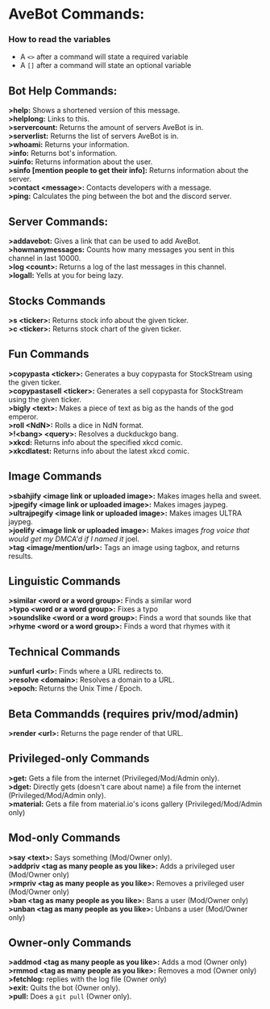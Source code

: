 # AveBot Commands:<br>

### How to read the variables
- A `<>` after a command will state a required variable
- A `[]` after a command will state an optional variable

## Bot Help Commands:<br>
**>help:** Shows a shortened version of this message.<br>
**>helplong:** Links to this.<br>
**>servercount:** Returns the amount of servers AveBot is in.<br>
**>serverlist:** Returns the list of servers AveBot is in.<br>
**>whoami:** Returns your information.<br>
**>info:** Returns bot's information.<br>
**>uinfo:** Returns information about the user.<br>
**>sinfo [mention people to get their info]:** Returns information about the server.<br>
**>contact \<message>:** Contacts developers with a message.<br>
**>ping:** Calculates the ping between the bot and the discord server.

## Server Commands:<br>
**>addavebot:** Gives a link that can be used to add AveBot.<br>
**>howmanymessages:** Counts how many messages you sent in this channel in last 10000.<br>
**>log \<count>:** Returns a log of the last <count> messages in this channel.<br>
**>logall:** Yells at you for being lazy.<br>

## Stocks Commands<br>
**>s \<ticker>:** Returns stock info about the given ticker.<br>
**>c \<ticker>:** Returns stock chart of the given ticker.<br>

## Fun Commands<br>
**>copypasta \<ticker>:** Generates a buy copypasta for StockStream using the given ticker.<br>
**>copypastasell \<ticker>:** Generates a sell copypasta for StockStream using the given ticker.<br>
**>bigly \<text>:** Makes a piece of text as big as the hands of the god emperor.<br>
**>roll \<NdN>:** Rolls a dice in NdN format.<br>
**>!\<bang> \<query>:** Resolves a duckduckgo bang.<br>
**>xkcd:** Returns info about the specified xkcd comic.<br>
**>xkcdlatest:** Returns info about the latest xkcd comic.<br>

## Image Commands<br>
**>sbahjify \<image link or uploaded image>:** Makes images hella and sweet.<br>
**>jpegify \<image link or uploaded image>:** Makes images jaypeg.<br>
**>ultrajpegify \<image link or uploaded image>:** Makes images ULTRA jaypeg.<br>
**>joelify \<image link or uploaded image>:** Makes images *frog voice that would get my DMCA'd if I named it* joel.<br>
**>tag <image/mention/url>:** Tags an image using tagbox, and returns results.<br>

## Linguistic Commands<br>
**>similar \<word or a word group>:** Finds a similar word<br>
**>typo \<word or a word group>:** Fixes a typo<br>
**>soundslike \<word or a word group>:** Finds a word that sounds like that<br>
**>rhyme \<word or a word group>:** Finds a word that rhymes with it<br>

## Technical Commands<br>
**>unfurl \<url>:** Finds where a URL redirects to.<br>
**>resolve \<domain>:** Resolves a domain to a URL.<br>
**>epoch:** Returns the Unix Time / Epoch.<br>

## Beta Commandds (requires priv/mod/admin)<br>
**>render \<url>:** Returns the page render of that URL.<br>

## Privileged-only Commands<br>
**>get:** Gets a file from the internet (Privileged/Mod/Admin only).<br>
**>dget:** Directly gets (doesn't care about name) a file from the internet (Privileged/Mod/Admin only).<br>
**>material:** Gets a file from material.io's icons gallery (Privileged/Mod/Admin only)<br>

## Mod-only Commands<br>
**>say \<text>:** Says something (Mod/Owner only).<br>
**>addpriv \<tag as many people as you like>:** Adds a privileged user (Mod/Owner only)<br>
**>rmpriv \<tag as many people as you like>:** Removes a privileged user (Mod/Owner only)<br>
**>ban \<tag as many people as you like>:** Bans a user (Mod/Owner only)<br>
**>unban \<tag as many people as you like>:** Unbans a user (Mod/Owner only)<br>

## Owner-only Commands<br>
**>addmod \<tag as many people as you like>:** Adds a mod (Owner only)<br>
**>rmmod \<tag as many people as you like>:** Removes a mod (Owner only)<br>
**>fetchlog:** replies with the log file (Owner only)<br>
**>exit:** Quits the bot (Owner only).<br>
**>pull:** Does a `git pull` (Owner only).<br>
